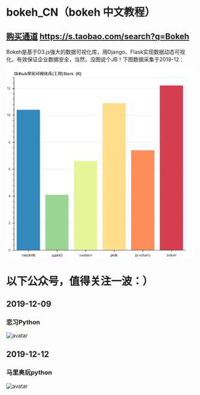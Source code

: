 # bokeh_CN（bokeh 中文教程）  
## [购买通道](https://s.taobao.com/search?q=Bokeh) https://s.taobao.com/search?q=Bokeh  

Bokeh是基于D3.js强大的数据可视化库，用Django、Flask实现数据动态可视化，有效保证企业数据安全，当然，没图说个JB！下图数据采集于2019-12：

  
![avatar](bokeh_plot.png)  

  
# 以下公众号，值得关注一波：）  
## 2019-12-09 
### 恋习Python
![avatar](https://mp.weixin.qq.com/mp/qrcode?scene=10000004&size=102&__biz=MzIzNTg3MDQyMQ==&mid=2247486086&idx=3&sn=bcc1b8a2da392a67b9f4e61ec6a8c16c&send_time=)

## 2019-12-12  
### 马里奥玩python
![avatar](https://mp.weixin.qq.com/mp/qrcode?scene=10000004&size=102&__biz=MzUyNjg4Mjc1OA==&mid=2247484312&idx=1&sn=c617b6efa9c4e1ead1ee9cc3ea60265d&send_time=)
